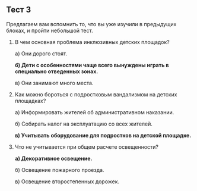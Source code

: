 ## Тест 3

Предлагаем вам вспомнить то, что вы уже изучили в предыдущих блоках, и пройти небольшой тест.

1. В чем основная проблема инклюзивных детских площадок?
    
    а) Они дорого стоят.
    
    **б) Дети с особенностями чаще всего вынуждены играть в специально отведенных зонах.**
    
    в) Они занимают много места.
    
2. Как можно бороться с подростковым вандализмом на детских площадках?
    
    а) Информировать жителей об административном наказании.
    
    б) Собирать налог на эксплуатацию со всех жителей.
    
    **в) Учитывать оборудование для подростков на детской площадке.**
    
3. Что не учитывается при общем расчете освещенности?
    
    **а) Декоративное освещение.**
    
    б) Освещение пожарного проезда.
    
    в) Освещение второстепенных дорожек.